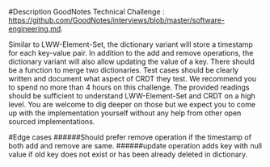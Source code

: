 #Description
GoodNotes Technical Challenge : https://github.com/GoodNotes/interviews/blob/master/software-engineering.md.

Similar to LWW-Element-Set, the dictionary variant will store a timestamp for each key-value pair. In addition to the add and remove operations, the dictionary variant will also allow updating the value of a key. There should be a function to merge two dictionaries. Test cases should be clearly written and document what aspect of CRDT they test. We recommend you to spend no more than 4 hours on this challenge. The provided readings should be sufficient to understand LWW-Element-Set and CRDT on a high level. You are welcome to dig deeper on those but we expect you to come up with the implementation yourself without any help from other open sourced implementations.

#Edge cases
######Should prefer remove operation if the timestamp of both add and remove are same.
######update operation adds key with null value if old key does not exist or has been already deleted in dictionary.

 